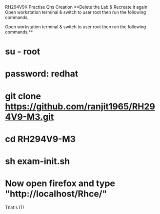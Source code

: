 RH294V9K Practise Qns Creation
**Delete the Lab & Recreate it again
Open workstation terminal & switch to user root then run the following commands,

Open workstation terminal & switch to user root then run the following commands,**
# su - root
# password: redhat
# git clone https://github.com/ranjit1965/RH294V9-M3.git
# cd RH294V9-M3
# sh exam-init.sh

# Now open firefox and type "http://localhost/Rhce/"

That's IT!
